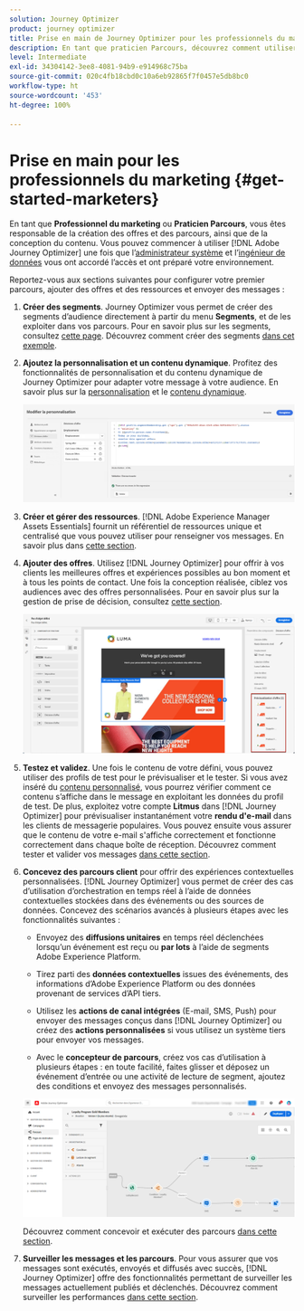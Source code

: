 ```yaml
---
solution: Journey Optimizer
product: journey optimizer
title: Prise en main de Journey Optimizer pour les professionnels du marketing
description: En tant que praticien Parcours, découvrez comment utiliser Journey Optimizer.
level: Intermediate
exl-id: 34304142-3ee8-4081-94b9-e914968c75ba
source-git-commit: 020c4fb18cbd0c10a6eb92865f7f0457e5db8bc0
workflow-type: ht
source-wordcount: '453'
ht-degree: 100%

---
```


# Prise en main pour les professionnels du marketing {#get-started-marketers}

En tant que **Professionnel du marketing** ou **Praticien Parcours**, vous êtes responsable de la création des offres et des parcours, ainsi que de la conception du contenu. Vous pouvez commencer à utiliser [!DNL Adobe Journey Optimizer] une fois que l’[administrateur système](administrator.md) et l’[ingénieur de données](data-engineer.md) vous ont accordé l’accès et ont préparé votre environnement.

Reportez-vous aux sections suivantes pour configurer votre premier parcours, ajouter des offres et des ressources et envoyer des messages :

1. **Créer des segments**. Journey Optimizer vous permet de créer des segments d’audience directement à partir du menu **Segments**, et de les exploiter dans vos parcours.  Pour en savoir plus sur les segments, consultez [cette page](../../segment/about-segments.md). Découvrez comment créer des segments [dans cet exemple](../../segment/creating-a-segment.md).

1. **Ajoutez la personnalisation et un contenu dynamique**. Profitez des fonctionnalités de personnalisation et du contenu dynamique de Journey Optimizer pour adapter votre message à votre audience. En savoir plus sur la [personnalisation](../../personalization/personalize.md) et le [contenu dynamique](../../personalization/get-started-dynamic-content.md).

   ![](../assets/perso_ee2.png)

1. **Créer et gérer des ressources**. [!DNL Adobe Experience Manager Assets Essentials] fournit un référentiel de ressources unique et centralisé que vous pouvez utiliser pour renseigner vos messages. En savoir plus dans [cette section](../../email/assets-essentials.md).

1. **Ajouter des offres**. Utilisez [!DNL Journey Optimizer] pour offrir à vos clients les meilleures offres et expériences possibles au bon moment et à tous les points de contact. Une fois la conception réalisée, ciblez vos audiences avec des offres personnalisées. Pour en savoir plus sur la gestion de prise de décision, consultez [cette section](../../offers/get-started/starting-offer-decisioning.md).

   ![](../assets/offers-e2e-offers-displayed.png)

1. **Testez et validez**. Une fois le contenu de votre défini, vous pouvez utiliser des profils de test pour le prévisualiser et le tester. Si vous avez inséré du [contenu personnalisé](../../personalization/personalize.md), vous pourrez vérifier comment ce contenu s’affiche dans le message en exploitant les données du profil de test. De plus, exploitez votre compte **Litmus** dans [!DNL Journey Optimizer] pour prévisualiser instantanément votre **rendu d&#39;e-mail** dans les clients de messagerie populaires. Vous pouvez ensuite vous assurer que le contenu de votre e-mail s&#39;affiche correctement et fonctionne correctement dans chaque boîte de réception. Découvrez comment tester et valider vos messages [dans cette section](../../email/preview.md).

1. **Concevez des parcours client** pour offrir des expériences contextuelles personnalisées. [!DNL Journey Optimizer] vous permet de créer des cas d’utilisation d’orchestration en temps réel à l’aide de données contextuelles stockées dans des événements ou des sources de données. Concevez des scénarios avancés à plusieurs étapes avec les fonctionnalités suivantes :

   * Envoyez des **diffusions unitaires** en temps réel déclenchées lorsqu’un événement est reçu ou **par lots** à l’aide de segments Adobe Experience Platform.

   * Tirez parti des **données contextuelles** issues des événements, des informations d’Adobe Experience Platform ou des données provenant de services d’API tiers.

   * Utilisez les **actions de canal intégrées** (E-mail, SMS, Push) pour envoyer des messages conçus dans [!DNL Journey Optimizer] ou créez des **actions personnalisées** si vous utilisez un système tiers pour envoyer vos messages.

   * Avec le **concepteur de parcours**, créez vos cas d’utilisation à plusieurs étapes : en toute facilité, faites glisser et déposez un événement d’entrée ou une activité de lecture de segment, ajoutez des conditions et envoyez des messages personnalisés.

   ![](../assets/journey-design.png)

   Découvrez comment concevoir et exécuter des parcours [dans cette section](../../building-journeys/journey-gs.md).

1. **Surveiller les messages et les parcours**. Pour vous assurer que vos messages sont exécutés, envoyés et diffusés avec succès, [!DNL Journey Optimizer] offre des fonctionnalités permettant de surveiller les messages actuellement publiés et déclenchés. Découvrez comment surveiller les performances [dans cette section](../../reports/global-report.md).
